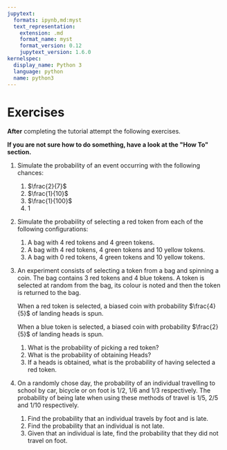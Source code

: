 ```yaml
---
jupytext:
  formats: ipynb,md:myst
  text_representation:
    extension: .md
    format_name: myst
    format_version: 0.12
    jupytext_version: 1.6.0
kernelspec:
  display_name: Python 3
  language: python
  name: python3
---
```


# Exercises

**After** completing the tutorial attempt the following exercises.

**If you are not sure how to do something, have a look at the "How To" section.**

1. Simulate the probability of an event occurring with the following chances:
    1. $\frac{2}{7}$
    2. $\frac{1}{10}$
    3.  $\frac{1}{100}$
    4.  $1$
2. Simulate the probability of selecting a red token from each of the following configurations:
    1. A bag with 4 red tokens and 4 green tokens.
    2. A bag with 4 red tokens, 4 green tokens and 10 yellow tokens.
    3. A bag with 0 red tokens, 4 green tokens and 10 yellow tokens.
3. An experiment consists of selecting a token from a bag and spinning a coin. The bag contains 3 red tokens and 4 blue tokens. A token is selected at random from the bag, its colour is noted and then the token is returned to the bag.

    When a red token is selected, a biased coin with probability $\frac{4}{5}$ of landing heads is spun.

    When a blue token is selected, a biased coin with probability $\frac{2}{5}$ of landing heads is spun.

    1. What is the probability of picking a red token?
    2. What is the probability of obtaining Heads?
    3. If a heads is obtained, what is the probability of having selected a red token.
4. On a randomly chose day, the probability of an individual travelling to school by car, bicycle or on foot is $1/2$, $1/6$ and $1/3$ respectively. The probability of being late when using these methods of travel is $1/5$, $2/5$ and $1/10$ respectively.

    1. Find the probability that an individual travels by foot and is late.
    2. Find the probability that an individual is not late.
    3. Given that an individual is late, find the probability that they did not travel on foot.

